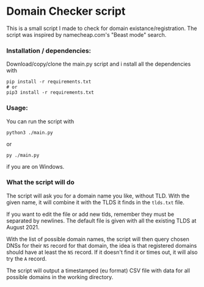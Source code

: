 # Domain Checker script
This is a small script I made to check for domain existance/registration.
The script was inspired by namecheap.com's "Beast mode" search.


### Installation / dependencies:
Download/copy/clone  the main.py script and i nstall all the dependencies with
```
pip install -r requirements.txt
# or
pip3 install -r requirements.txt
```
### Usage:

You can run the script with

```
python3 ./main.py
```
or

```
py ./main.py
```
if you are on Windows.

### What the script will do

The script will ask you for a domain name you like, without TLD. With the given name, it will combine it with 
the TLDS it finds in the `tlds.txt` file. 

If you want to edit the file or add new tlds, remember they must be separated
by newlines. The default file is given with all the existing TLDS at August 2021.

With the list of possible domain names, the script will then query chosen DNSs for their `NS` record for that domain, the
idea is that registered domains should have at least the `NS` record. If it doesn't find it or times out, it will also try the `A` record.

The script will output a timestamped (eu format) CSV file with data for all possible domains in the working directory.
